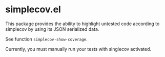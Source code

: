 # simplecov.el

This package provides the ability to highlight untested code according
to simplecov by using its JSON serialized data.

See function `simplecov-show-coverage`.

Currently, you must manually run your tests with singlecov activated.

